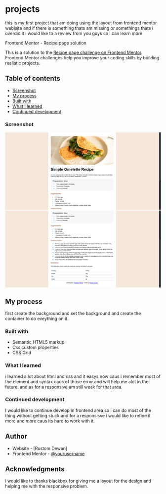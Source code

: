 # projects

this is my first project that am doing using the layout from frontend mentor webisite and if there is something thats am missing or somethings thats i overdid it i would like to a review from you guys so i can learn more 




Frontend Mentor - Recipe page solution

This is a solution to the [Recipe page challenge on Frontend Mentor](https://www.frontendmentor.io/challenges/recipe-page-KiTsR8QQKm). Frontend Mentor challenges help you improve your coding skills by building realistic projects. 

## Table of contents

  - [Screenshot](#screenshot)
  - [My process](#my-process)
  - [Built with](#built-with)
  - [What I learned](#what-i-learned)
  - [Continued development](#continued-development)


### Screenshot

![](./sc0.1.png)
![](./sc1.png)


## My process
first create the background and set the background and create the container to do eveything on it.

### Built with

- Semantic HTML5 markup
- Css custom properties
- CSS Grid


### What I learned

i learned a lot about html and css and it easys now caus i remember most of the element and syntax caus of those error and will help me alot in the future. and as for a responsive am still weak for that area.


### Continued development

I would like to continue develop in frontend area so i can do most of the thing without getting stuck and for a responsisve i would like to refine it more and more caus its hard to work with it.




## Author

- Website - [Rustom Dewan]
- Frontend Mentor - [@yourusername](https://www.frontendmentor.io/profile/yourusername)


## Acknowledgments
i would like to thanks blackbox for giving me a layout for the design and helping me with the responsive problem.
